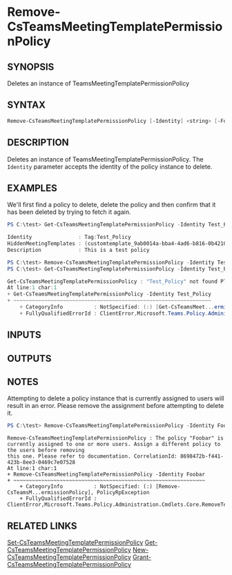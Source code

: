 # Remove-CsTeamsMeetingTemplatePermissionPolicy

## SYNOPSIS
Deletes an instance of TeamsMeetingTemplatePermissionPolicy

## SYNTAX

```powershell
Remove-CsTeamsMeetingTemplatePermissionPolicy [-Identity] <string> [-Force] [-WhatIf] [-Confirm]  [<CommonParameters>]
```

## DESCRIPTION
Deletes an instance of TeamsMeetingTemplatePermissionPolicy. The `Identity` parameter accepts the identity of the policy instance to delete.

## EXAMPLES
We'll first find a policy to delete, delete the policy and then confirm that it has been deleted by trying to fetch it again.

```powershell
PS C:\test> Get-CsTeamsMeetingTemplatePermissionPolicy -Identity Test_Policy

Identity               : Tag:Test_Policy
HiddenMeetingTemplates : {customtemplate_9ab0014a-bba4-4ad6-b816-0b42104b5056, firstparty_e514e598-fba6-4e1f-b8b3-138dd3bca748}
Description            : This is a test policy

PS C:\test> Remove-CsTeamsMeetingTemplatePermissionPolicy -Identity Test_Policy
PS C:\test> Get-CsTeamsMeetingTemplatePermissionPolicy -Identity Test_Policy

Get-CsTeamsMeetingTemplatePermissionPolicy : "Test_Policy" not found Please check your request parameters. CorrelationId: c2738e06-0171-4da2-a0ae-e7e99b7c70e3
At line:1 char:1
+ Get-CsTeamsMeetingTemplatePermissionPolicy -Identity Test_Policy
+ ~~~~~~~~~~~~~~~~~~~~~~~~~~~~~~~~~~~~~~~~~~~~~~~~~~~~~~~~~~~~~~~~
    + CategoryInfo          : NotSpecified: (:) [Get-CsTeamsMeet...ermissionPolicy], PolicyRpException
    + FullyQualifiedErrorId : ClientError,Microsoft.Teams.Policy.Administration.Cmdlets.Core.GetTeamsMeetingTemplatePermissionPolicyCmdlet
```

## INPUTS

## OUTPUTS

## NOTES

Attempting to delete a policy instance that is currently assigned to users will result in an error. Please remove the assignment before attempting to delete it.

```powershell
PS C:\test> Remove-CsTeamsMeetingTemplatePermissionPolicy -Identity Foobar
```

```output
Remove-CsTeamsMeetingTemplatePermissionPolicy : The policy "Foobar" is currently assigned to one or more users. Assign a different policy to the users before removing
this one. Please refer to documentation. CorrelationId: 8698472b-f441-423b-8ee3-0469c7e07528
At line:1 char:1
+ Remove-CsTeamsMeetingTemplatePermissionPolicy -Identity Foobar
+ ~~~~~~~~~~~~~~~~~~~~~~~~~~~~~~~~~~~~~~~~~~~~~~~~~~~~~~~~~~~~~~
    + CategoryInfo          : NotSpecified: (:) [Remove-CsTeamsM...ermissionPolicy], PolicyRpException
    + FullyQualifiedErrorId : ClientError,Microsoft.Teams.Policy.Administration.Cmdlets.Core.RemoveTeamsMeetingTemplatePermissionPolicyCmdlet
```

## RELATED LINKS
[Set-CsTeamsMeetingTemplatePermissionPolicy](Set-CsTeamsMeetingTemplatePermissionPolicy.md)
[Get-CsTeamsMeetingTemplatePermissionPolicy](Get-CsTeamsMeetingTemplatePermissionPolicy.md)
[New-CsTeamsMeetingTemplatePermissionPolicy](New-CsTeamsMeetingTemplatePermissionPolicy.md)
[Grant-CsTeamsMeetingTemplatePermissionPolicy](Grant-CsTeamsMeetingTemplatePermissionPolicy.md)